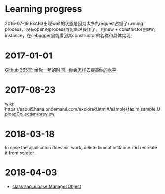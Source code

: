 # Learning progress
2016-07-19 R3AR3出现wait的状态是因为太多的request占据了running process，没有open的process再能处理操作了。
用new + constructor创建的instance，在debugger里能看到其constructor的名称和具体实现;

# 2017-01-01

[Github 365天: 给你一年的时间，你会怎样去提高你的水平](https://www.phodal.com/blog/github-365-days-review/)

# 2017-08-23

wiki: https://sapui5.hana.ondemand.com/explored.html#/sample/sap.m.sample.UploadCollection/preview

# 2018-03-18

In case the application does not work, delete tomcat instance and recreate it from scratch.

# 2018-04-03

* [class sap.ui.base.ManagedObject](https://sapui5.hana.ondemand.com/#/api/sap.ui.base.ManagedObject/constructor)
